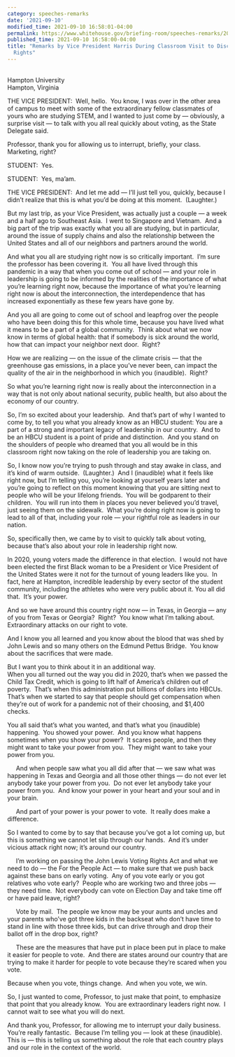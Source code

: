 ```yaml
---
category: speeches-remarks
date: '2021-09-10'
modified_time: 2021-09-10 16:58:01-04:00
permalink: https://www.whitehouse.gov/briefing-room/speeches-remarks/2021/09/10/remarks-by-vice-president-harris-during-classroom-visit-to-discuss-voting-rights/
published_time: 2021-09-10 16:58:00-04:00
title: "Remarks by Vice President Harris During Classroom Visit to Discuss Voting\_\
  Rights"
---
```

 
   
Hampton University  
Hampton, Virginia

THE VICE PRESIDENT:  Well, hello.  You know, I was over in the other
area of campus to meet with some of the extraordinary fellow classmates
of yours who are studying STEM, and I wanted to just come by —
obviously, a surprise visit — to talk with you all real quickly about
voting, as the State Delegate said.  
  
Professor, thank you for allowing us to interrupt, briefly, your class. 
Marketing, right?   
  
STUDENT:  Yes.  
  
STUDENT:  Yes, ma’am.  
  
THE VICE PRESIDENT:  And let me add — I’ll just tell you, quickly,
because I didn’t realize that this is what you’d be doing at this
moment.  (Laughter.)  
  
But my last trip, as your Vice President, was actually just a couple — a
week and a half ago to Southeast Asia.  I went to Singapore and
Vietnam.  And a big part of the trip was exactly what you all are
studying, but in particular, around the issue of supply chains and also
the relationship between the United States and all of our neighbors and
partners around the world.  
  
And what you all are studying right now is so critically important.  I’m
sure the professor has been covering it.  You all have lived through
this pandemic in a way that when you come out of school — and your role
in leadership is going to be informed by the realities of the importance
of what you’re learning right now, because the importance of what you’re
learning right now is about the interconnection, the interdependence
that has increased exponentially as these few years have gone by.   
  
And you all are going to come out of school and leapfrog over the people
who have been doing this for this whole time, because you have lived
what it means to be a part of a global community.  Think about what we
now know in terms of global health: that if somebody is sick around the
world, how that can impact your neighbor next door.  Right?   
  
How we are realizing — on the issue of the climate crisis — that the
greenhouse gas emissions, in a place you’ve never been, can impact the
quality of the air in the neighborhood in which you (inaudible). 
Right?  
  
So what you’re learning right now is really about the interconnection in
a way that is not only about national security, public health, but also
about the economy of our country.   
  
So, I’m so excited about your leadership.  And that’s part of why I
wanted to come by, to tell you what you already know as an HBCU student:
You are a part of a strong and important legacy of leadership in our
country.  And to be an HBCU student is a point of pride and
distinction.  And you stand on the shoulders of people who dreamed that
you all would be in this classroom right now taking on the role of
leadership you are taking on.  
  
So, I know now you’re trying to push through and stay awake in class,
and it’s kind of warm outside.  (Laughter.)  And I (inaudible) what it
feels like right now, but I’m telling you, you’re looking at yourself
years later and you’re going to reflect on this moment knowing that you
are sitting next to people who will be your lifelong friends.  You will
be godparent to their children.  You will run into them in places you
never believed you’d travel, just seeing them on the sidewalk.  What
you’re doing right now is going to lead to all of that, including your
role — your rightful role as leaders in our nation.  
  
So, specifically then, we came by to visit to quickly talk about voting,
because that’s also about your role in leadership right now.  
  
In 2020, young voters made the difference in that election.  I would not
have been elected the first Black woman to be a President or Vice
President of the United States were it not for the turnout of young
leaders like you.  In fact, here at Hampton, incredible leadership by
every sector of the student community, including the athletes who were
very public about it. You all did that.  It’s your power.   
  
And so we have around this country right now — in Texas, in Georgia —
any of you from Texas or Georgia?  Right?  You know what I’m talking
about.  Extraordinary attacks on our right to vote.   
  
And I know you all learned and you know about the blood that was shed by
John Lewis and so many others on the Edmund Pettus Bridge.  You know
about the sacrifices that were made.   
  
But I want you to think about it in an additional way.  
When you all turned out the way you did in 2020, that’s when we passed
the Child Tax Credit, which is going to lift half of America’s children
out of poverty.  That’s when this administration put billions of dollars
into HBCUs.  That’s when we started to say that people should get
compensation when they’re out of work for a pandemic not of their
choosing, and $1,400 checks.   
  
You all said that’s what you wanted, and that’s what you (inaudible)
happening.  You showed your power.  And you know what happens sometimes
when you show your power?  It scares people, and then they might want to
take your power from you.  They might want to take your power from
you.  
  
     And when people saw what you all did after that — we saw what was
happening in Texas and Georgia and all those other things — do not ever
let anybody take your power from you.  Do not ever let anybody take your
power from you.  And know your power in your heart and your soul and in
your brain.  
  
     And part of your power is your power to vote.  It really does make
a difference.   
  
So I wanted to come by to say that because you’ve got a lot coming up,
but this is something we cannot let slip through our hands.  And it’s
under vicious attack right now; it’s around our country.  
  
     I’m working on passing the John Lewis Voting Rights Act and what we
need to do — the For the People Act — to make sure that we push back
against these bans on early voting.  Any of you vote early or you got
relatives who vote early?  People who are working two and three jobs —
they need time.  Not everybody can vote on Election Day and take time
off or have paid leave, right?  
  
     Vote by mail.  The people we know may be your aunts and uncles and
your parents who’ve got three kids in the backseat who don’t have time
to stand in line with those three kids, but can drive through and drop
their ballot off in the drop box, right?  
  
     These are the measures that have put in place been put in place to
make it easier for people to vote.  And there are states around our
country that are trying to make it harder for people to vote because
they’re scared when you vote.   
  
Because when you vote, things change.  And when you vote, we win.   
  
So, I just wanted to come, Professor, to just make that point, to
emphasize that point that you already know.  You are extraordinary
leaders right now.  I cannot wait to see what you will do next.  
  
And thank you, Professor, for allowing me to interrupt your daily
business.  You’re really fantastic.  Because I’m telling you — look at
these (inaudible).  This is — this is telling us something about the
role that each country plays and our role in the context of the world.
